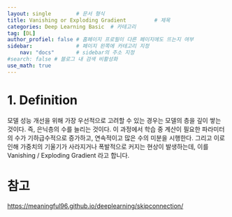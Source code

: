 ```yaml
---
layout: single        # 문서 형식
title: Vanishing or Exploding Gradient         # 제목
categories: Deep Learning Basic  # 카테고리
tag: [DL]
author_profiel: false # 홈페이지 프로필이 다른 페이지에도 뜨는지 여부
sidebar:              # 페이지 왼쪽에 카테고리 지정
    nav: "docs"       # sidebar의 주소 지정
#search: false # 블로그 내 검색 비활성화
use_math: true
---
```


# 1. Definition
모델 성능 개선을 위해 가장 우선적으로 고려할 수 있는 경우는 모델의 층을 깊이 쌓는 것이다. 즉, 은닉층의 수를 늘리는 것이다. 이 과정에서 학습 중 계산이 필요한 파라미터의 수가 기하급수적으로 증가하고, 연속적이고 많은 수의 미분을 시행한다. 그리고 이로 인해 가중치의 기울기가 사라지거나 폭발적으로 커지는 현상이 발생하는데, 이를 Vanishing / Exploding Gradient 라고 합니다.



# 참고
https://meaningful96.github.io/deeplearning/skipconnection/


